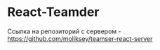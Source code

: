 # React-Teamder
Ссылка на репозиторий с сервером - https://github.com/moliksey/teamser-react-server
